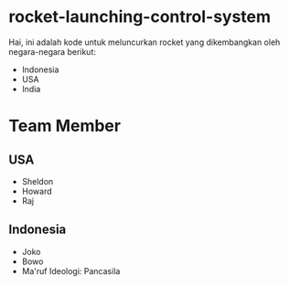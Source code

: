 # rocket-launching-control-system
Hai, ini adalah kode untuk meluncurkan rocket yang dikembangkan oleh negara-negara berikut:
- Indonesia
- USA
- India

# Team Member
## USA
- Sheldon
- Howard
- Raj

## Indonesia
- Joko
- Bowo
- Ma'ruf
Ideologi: Pancasila
